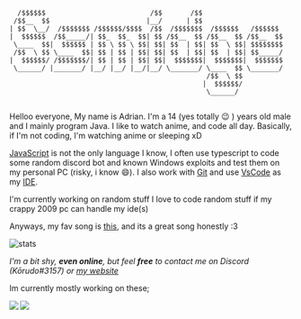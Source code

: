 
```
  /$$$$$$                          /$$       /$$                    
 /$$__  $$                        |__/      | $$                    
| $$  \__/  /$$$$$$$ /$$$$$$/$$$$  /$$  /$$$$$$$  /$$$$$$   /$$$$$$ 
|  $$$$$$  /$$_____/| $$_  $$_  $$| $$ /$$__  $$ /$$__  $$ /$$__  $$
 \____  $$|  $$$$$$ | $$ \ $$ \ $$| $$| $$  | $$| $$  \ $$| $$$$$$$$
 /$$  \ $$ \____  $$| $$ | $$ | $$| $$| $$  | $$| $$  | $$| $$_____/
|  $$$$$$/ /$$$$$$$/| $$ | $$ | $$| $$|  $$$$$$$|  $$$$$$$|  $$$$$$$
 \______/ |_______/ |__/ |__/ |__/|__/ \_______/ \____  $$ \_______/
                                                 /$$  \ $$          
                                                |  $$$$$$/          
                                                 \______/                                                        
              
```

Helloo everyone, My name is Adrian. I'm a 14 (yes totally :wink: ) years old male   
and I mainly program Java. I like to watch anime, and code all day.
Basically, if I'm not coding, I'm watching anime or sleeping xD

[JavaScript](https://nodejs.org) is not the only language I know, I often use typescript to code some random discord bot
and known Windows exploits and test them on my personal PC (risky, i know :smile:). I also
work with [Git](https://git-scm.com/) and use [VsCode](https://code.visualstudio.com) as my [IDE](https://en.wikipedia.org/wiki/Integrated_development_environment).

I'm currently working on random stuff  I love to code random stuff if my crappy 2009 pc can handle my ide(s)

Anyways, my fav song is [this](https://youtu.be/ub82Xb1C8os), and its a great song honestly :3


![stats](https://github-readme-stats.vercel.app/api?username=Ssmidge&show_icons=true&hide_border=true&theme=onedark) <br/>

*I'm a bit shy, **even online**, but feel **free** to contact me on Discord (Kōrudo#3157) or [my website](https://ssmidge.xyz)*

Im currently mostly working on these;

<a href="https://github.com/WeLiketoCodeStuff">
  <img align="left" src="https://github-readme-stats.vercel.app/api/pin/?username=WeLikeToCodeStuff&repo=WeLikeToCodeStuff.github.io&theme=onedark" />
</a>

<a href="https://github.com/WeLikeToCodeStuff/nyanbot">
  <img align="left" src="https://github-readme-stats.vercel.app/api/pin/?username=WeLikeToCodeStuff&repo=nyanbot&theme=onedark" />
</a>
